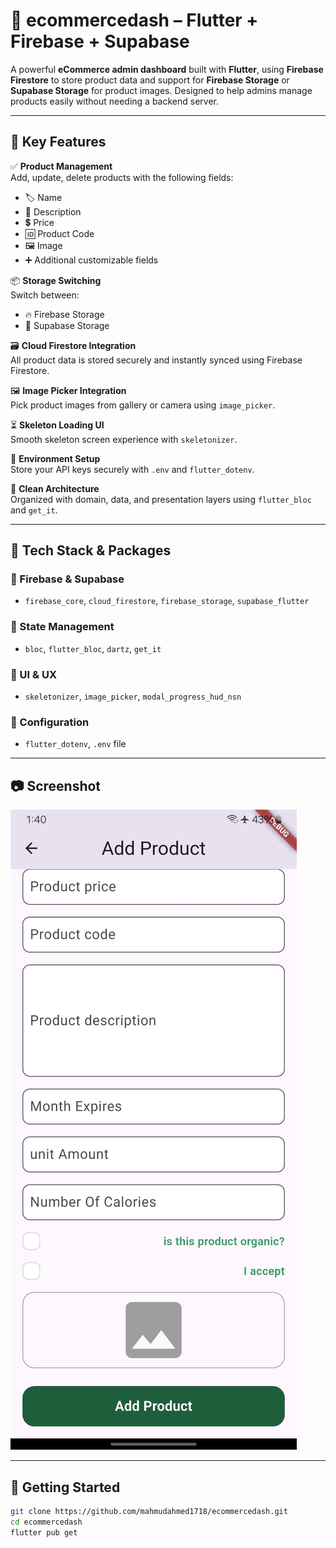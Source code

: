# 🛒 ecommercedash – Flutter + Firebase + Supabase

A powerful **eCommerce admin dashboard** built with **Flutter**, using **Firebase Firestore** to store product data and support for **Firebase Storage** or **Supabase Storage** for product images. Designed to help admins manage products easily without needing a backend server.

---

## 🌟 Key Features

✅ **Product Management**  
Add, update, delete products with the following fields:
- 🏷️ Name
- 📝 Description
- 💲 Price
- 🆔 Product Code
- 🖼️ Image
- ➕ Additional customizable fields

📦 **Storage Switching**  
Switch between:
- 🔥 Firebase Storage  
- 🐘 Supabase Storage

🗃️ **Cloud Firestore Integration**  
All product data is stored securely and instantly synced using Firebase Firestore.

🖼️ **Image Picker Integration**  
Pick product images from gallery or camera using `image_picker`.

⏳ **Skeleton Loading UI**  
Smooth skeleton screen experience with `skeletonizer`.

🔐 **Environment Setup**  
Store your API keys securely with `.env` and `flutter_dotenv`.

🧱 **Clean Architecture**  
Organized with domain, data, and presentation layers using `flutter_bloc` and `get_it`.

---

## 🧰 Tech Stack & Packages

### 🔹 Firebase & Supabase
- `firebase_core`, `cloud_firestore`, `firebase_storage`, `supabase_flutter`

### 🔹 State Management
- `bloc`, `flutter_bloc`, `dartz`, `get_it`

### 🔹 UI & UX
- `skeletonizer`, `image_picker`, `modal_progress_hud_nsn`

### 🔹 Configuration
- `flutter_dotenv`, `.env` file

---

## 📷 Screenshot

![Dashboard Preview](https://github.com/mahmoudahmed1718/ecommercedash/blob/main/assets/project_images/ecommerce%20dashboard.jpg)



---

## 🚀 Getting Started

```bash
git clone https://github.com/mahmudahmed1718/ecommercedash.git
cd ecommercedash
flutter pub get
